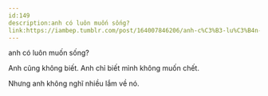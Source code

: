 ```yaml
---
id:149
description:anh có luôn muốn sống?
link:https://iambep.tumblr.com/post/164007846206/anh-c%C3%B3-lu%C3%B4n-mu%E1%BB%91n-s%E1%BB%91ng
---
```


anh có luôn muốn sống?

Anh cũng không biết. Anh chỉ biết mình không muốn chết.

Nhưng anh không nghĩ nhiều lắm về nó.